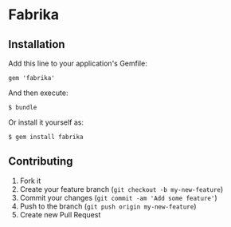 # Fabrika

## Installation

Add this line to your application's Gemfile:

    gem 'fabrika'

And then execute:

    $ bundle

Or install it yourself as:

    $ gem install fabrika

## Contributing

1. Fork it
2. Create your feature branch (`git checkout -b my-new-feature`)
3. Commit your changes (`git commit -am 'Add some feature'`)
4. Push to the branch (`git push origin my-new-feature`)
5. Create new Pull Request
